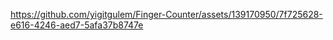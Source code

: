 



https://github.com/yigitgulem/Finger-Counter/assets/139170950/7f725628-e616-4246-aed7-5afa37b8747e

